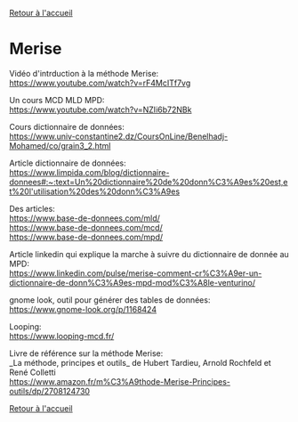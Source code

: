 [Retour à l'accueil](../README.md)
# Merise

Vidéo d'intrduction à la méthode Merise: \
https://www.youtube.com/watch?v=rF4McITf7vg

Un cours MCD MLD MPD: \
https://www.youtube.com/watch?v=NZIi6b72NBk

Cours dictionnaire de données: \
https://www.univ-constantine2.dz/CoursOnLine/Benelhadj-Mohamed/co/grain3_2.html

Article dictionnaire de données: \
https://www.limpida.com/blog/dictionnaire-donnees#:~:text=Un%20dictionnaire%20de%20donn%C3%A9es%20est,et%20l'utilisation%20des%20donn%C3%A9es

Des articles: \
https://www.base-de-donnees.com/mld/ \
https://www.base-de-donnees.com/mcd/ \
https://www.base-de-donnees.com/mpd/

Article linkedin qui explique la marche à suivre du dictionnaire de donnée au MPD: \
https://www.linkedin.com/pulse/merise-comment-cr%C3%A9er-un-dictionnaire-de-donn%C3%A9es-mpd-mod%C3%A8le-venturino/

gnome look, outil pour générer des tables de données: \
https://www.gnome-look.org/p/1168424

Looping: \
https://www.looping-mcd.fr/


Livre de référence sur la méthode Merise: \
 \_La méthode, principes et outils\_ de Hubert Tardieu, Arnold Rochfeld et René Colletti  \
https://www.amazon.fr/m%C3%A9thode-Merise-Principes-outils/dp/2708124730

[Retour à l'accueil](../README.md)